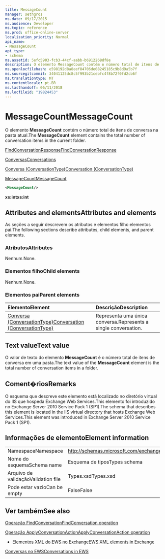 ```yaml
---
title: MessageCount
manager: sethgros
ms.date: 09/17/2015
ms.audience: Developer
ms.topic: reference
ms.prod: office-online-server
localization_priority: Normal
api_name:
- MessageCount
api_type:
- schema
ms.assetid: 5efc5903-fcb3-44cf-aabb-b6912268df8e
description: O elemento MessageCount contém o número total de itens de conversa na pasta atual.
ms.openlocfilehash: e598192d8a8eef84706de08245185c9b8d9a5b7f
ms.sourcegitcommit: 34041125dc8c5f993b21cebfc4f8b72f0fd2cb6f
ms.translationtype: MT
ms.contentlocale: pt-BR
ms.lasthandoff: 06/11/2018
ms.locfileid: "19824453"
---
```

# <a name="messagecount"></a><span data-ttu-id="73fdd-103">MessageCount</span><span class="sxs-lookup"><span data-stu-id="73fdd-103">MessageCount</span></span>

<span data-ttu-id="73fdd-104">O elemento **MessageCount** contém o número total de itens de conversa na pasta atual.</span><span class="sxs-lookup"><span data-stu-id="73fdd-104">The **MessageCount** element contains the total number of conversation items in the current folder.</span></span> 
  
[<span data-ttu-id="73fdd-105">FindConversationResponse</span><span class="sxs-lookup"><span data-stu-id="73fdd-105">FindConversationResponse</span></span>](findconversationresponse.md)
  
[<span data-ttu-id="73fdd-106">Conversas</span><span class="sxs-lookup"><span data-stu-id="73fdd-106">Conversations</span></span>](conversations-ex15websvcsotherref.md)
  
[<span data-ttu-id="73fdd-107">Conversa (ConversationType)</span><span class="sxs-lookup"><span data-stu-id="73fdd-107">Conversation (ConversationType)</span></span>](conversation-conversationtype.md)
  
[<span data-ttu-id="73fdd-108">MessageCount</span><span class="sxs-lookup"><span data-stu-id="73fdd-108">MessageCount</span></span>](messagecount.md)
  
```XML
<MessageCount/>
```

 <span data-ttu-id="73fdd-109">**xs:int**</span><span class="sxs-lookup"><span data-stu-id="73fdd-109">**xs:int**</span></span>
## <a name="attributes-and-elements"></a><span data-ttu-id="73fdd-110">Attributes and elements</span><span class="sxs-lookup"><span data-stu-id="73fdd-110">Attributes and elements</span></span>

<span data-ttu-id="73fdd-111">As seções a seguir descrevem os atributos e elementos filho elementos pai.</span><span class="sxs-lookup"><span data-stu-id="73fdd-111">The following sections describe attributes, child elements, and parent elements.</span></span>
  
### <a name="attributes"></a><span data-ttu-id="73fdd-112">Atributos</span><span class="sxs-lookup"><span data-stu-id="73fdd-112">Attributes</span></span>

<span data-ttu-id="73fdd-113">Nenhum.</span><span class="sxs-lookup"><span data-stu-id="73fdd-113">None.</span></span>
  
### <a name="child-elements"></a><span data-ttu-id="73fdd-114">Elementos filho</span><span class="sxs-lookup"><span data-stu-id="73fdd-114">Child elements</span></span>

<span data-ttu-id="73fdd-115">Nenhum.</span><span class="sxs-lookup"><span data-stu-id="73fdd-115">None.</span></span>
  
### <a name="parent-elements"></a><span data-ttu-id="73fdd-116">Elementos pai</span><span class="sxs-lookup"><span data-stu-id="73fdd-116">Parent elements</span></span>

|<span data-ttu-id="73fdd-117">**Elemento**</span><span class="sxs-lookup"><span data-stu-id="73fdd-117">**Element**</span></span>|<span data-ttu-id="73fdd-118">**Descrição**</span><span class="sxs-lookup"><span data-stu-id="73fdd-118">**Description**</span></span>|
|:-----|:-----|
|[<span data-ttu-id="73fdd-119">Conversa (ConversationType)</span><span class="sxs-lookup"><span data-stu-id="73fdd-119">Conversation (ConversationType)</span></span>](conversation-conversationtype.md) <br/> |<span data-ttu-id="73fdd-120">Representa uma única conversa.</span><span class="sxs-lookup"><span data-stu-id="73fdd-120">Represents a single conversation.</span></span>  <br/> |
   
## <a name="text-value"></a><span data-ttu-id="73fdd-121">Text value</span><span class="sxs-lookup"><span data-stu-id="73fdd-121">Text value</span></span>

<span data-ttu-id="73fdd-122">O valor de texto do elemento **MessageCount** é o número total de itens de conversa em uma pasta.</span><span class="sxs-lookup"><span data-stu-id="73fdd-122">The text value of the **MessageCount** element is the total number of conversation items in a folder.</span></span> 
  
## <a name="remarks"></a><span data-ttu-id="73fdd-123">Coment�rios</span><span class="sxs-lookup"><span data-stu-id="73fdd-123">Remarks</span></span>

<span data-ttu-id="73fdd-124">O esquema que descreve este elemento está localizado no diretório virtual do IIS que hospeda Exchange Web Services.This elemento foi introduzido no Exchange Server 2010 Service Pack 1 (SP1).</span><span class="sxs-lookup"><span data-stu-id="73fdd-124">The schema that describes this element is located in the IIS virtual directory that hosts Exchange Web Services.This element was introduced in Exchange Server 2010 Service Pack 1 (SP1).</span></span>
  
## <a name="element-information"></a><span data-ttu-id="73fdd-125">Informações de elemento</span><span class="sxs-lookup"><span data-stu-id="73fdd-125">Element information</span></span>

|||
|:-----|:-----|
|<span data-ttu-id="73fdd-126">Namespace</span><span class="sxs-lookup"><span data-stu-id="73fdd-126">Namespace</span></span>  <br/> |http://schemas.microsoft.com/exchange/services/2006/types  <br/> |
|<span data-ttu-id="73fdd-127">Nome do esquema</span><span class="sxs-lookup"><span data-stu-id="73fdd-127">Schema name</span></span>  <br/> |<span data-ttu-id="73fdd-128">Esquema de tipos</span><span class="sxs-lookup"><span data-stu-id="73fdd-128">Types schema</span></span>  <br/> |
|<span data-ttu-id="73fdd-129">Arquivo de validação</span><span class="sxs-lookup"><span data-stu-id="73fdd-129">Validation file</span></span>  <br/> |<span data-ttu-id="73fdd-130">Types.xsd</span><span class="sxs-lookup"><span data-stu-id="73fdd-130">Types.xsd</span></span>  <br/> |
|<span data-ttu-id="73fdd-131">Pode estar vazio</span><span class="sxs-lookup"><span data-stu-id="73fdd-131">Can be empty</span></span>  <br/> |<span data-ttu-id="73fdd-132">False</span><span class="sxs-lookup"><span data-stu-id="73fdd-132">False</span></span>  <br/> |
   
## <a name="see-also"></a><span data-ttu-id="73fdd-133">Ver também</span><span class="sxs-lookup"><span data-stu-id="73fdd-133">See also</span></span>



[<span data-ttu-id="73fdd-134">Operação FindConversation</span><span class="sxs-lookup"><span data-stu-id="73fdd-134">FindConversation operation</span></span>](findconversation-operation.md)
  
[<span data-ttu-id="73fdd-135">Operação ApplyConversationAction</span><span class="sxs-lookup"><span data-stu-id="73fdd-135">ApplyConversationAction operation</span></span>](applyconversationaction-operation.md)


- [<span data-ttu-id="73fdd-136">Elementos XML do EWS no Exchange</span><span class="sxs-lookup"><span data-stu-id="73fdd-136">EWS XML elements in Exchange</span></span>](ews-xml-elements-in-exchange.md)


[<span data-ttu-id="73fdd-137">Conversas no EWS</span><span class="sxs-lookup"><span data-stu-id="73fdd-137">Conversations in EWS</span></span>](http://msdn.microsoft.com/library/91e64629-db6c-4c94-9dcb-d386232e8467%28Office.15%29.aspx)

